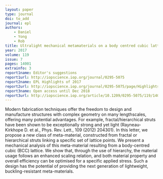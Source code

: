 ```yaml
---
layout: paper
type: journal
doi: to_add
journal: epl
authors:
    - Daniel
    - Yong
    - Rob
title: Ultralight mechanical metamaterials on a body centred cubic lattice
year: 2017
volume: 119
issue: 7
pages: 14001
extrainfo: 3
report1name: Editor's suggestions
report1url: http://iopscience.iop.org/journal/0295-5075
report2name: EPL Highlights of 2017
report2url: http://iopscience.iop.org/journal/0295-5075/page/Highlights-of-2017
report3name: Open access until Dec 2018
report3url: http://iopscience.iop.org/article/10.1209/0295-5075/119/14001
---
```


Modern fabrication techniques offer the freedom to design and manufacture structures with complex geometry on many lengthscales, offering many potential advantages. For example, fractal/hierarchical struts have been shown to be exceptionally strong and yet light (Rayneau-Kirkhope D. et al., Phys. Rev. Lett., 109 (2012) 204301). In this letter, we propose a new class of meta-material, constructed from fractal or hierarchical struts linking a specific set of lattice points. We present a mechanical analysis of this meta-material resulting from a body-centred cubic (BCC) lattice. We show that, through the use of hierarchy, the material usage follows an enhanced scaling relation, and both material property and overall efficiency can be optimised for a specific applied stress. Such a design has the potential of providing the next generation of lightweight, buckling-resistant meta-materials.
